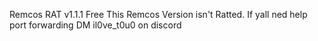 Remcos RAT v1.1.1 Free 
This Remcos Version isn't Ratted.
If yall ned help port forwarding DM il0ve_t0u0 on discord
